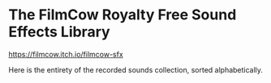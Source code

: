 # The FilmCow Royalty Free Sound Effects Library
https://filmcow.itch.io/filmcow-sfx

Here is the entirety of the recorded sounds collection, sorted alphabetically.
